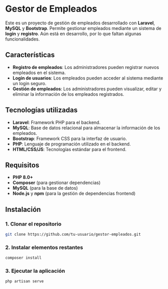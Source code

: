 # Gestor de Empleados

Este es un proyecto de gestión de empleados desarrollado con **Laravel**, **MySQL** y **Bootstrap**. Permite gestionar empleados mediante un sistema de **login** y **registro**. Aún está en desarrollo, por lo que faltan algunas funcionalidades.

## Características

- **Registro de empleados**: Los administradores pueden registrar nuevos empleados en el sistema.
- **Login de usuarios**: Los empleados pueden acceder al sistema mediante un login seguro.
- **Gestión de empleados**: Los administradores pueden visualizar, editar y eliminar la información de los empleados registrados.

## Tecnologías utilizadas

- **Laravel**: Framework PHP para el backend.
- **MySQL**: Base de datos relacional para almacenar la información de los empleados.
- **Bootstrap**: Framework CSS para la interfaz de usuario.
- **PHP**: Lenguaje de programación utilizado en el backend.
- **HTML/CSS/JS**: Tecnologías estándar para el frontend.

## Requisitos

- **PHP 8.0+**
- **Composer** (para gestionar dependencias)
- **MySQL** (para la base de datos)
- **Node.js** y **npm** (para la gestión de dependencias frontend)

## Instalación

### 1. Clonar el repositorio

```bash
git clone https://github.com/tu-usuario/gestor-empleados.git
```
### 2. Instalar elementos restantes
```bash
composer install
```
### 3. Ejecutar la aplicación
```bash
php artisan serve
```
